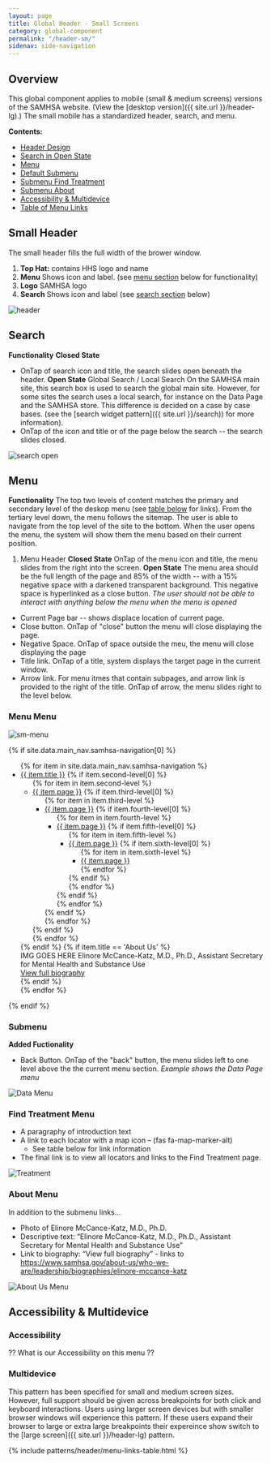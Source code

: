 ```yaml
---
layout: page
title: Global Header - Small Screens
category: global-component
permalink: "/header-sm/"
sidenav: side-navigation
---
```


## Overview
This global component applies to mobile (small & medium screens) versions of the SAMHSA website. (View the [desktop version]({{ site.url }}/header-lg).) The small mobile has a standardized header, search, and menu.

**Contents:**
- [Header Design](#head)
- [Search in Open State](#search)
- [Menu](#menu)
- [Default Submenu](#submenu)
- [Submenu Find Treatment](#location)
- [Submenu About](#about)
- [Accessibility & Multidevice](#access)
- [Table of Menu Links](#table)

<a name="head"></a>
## Small Header
The small header fills the full width of the brower window.
1. **Top Hat:** contains HHS logo and name
2. **Menu** Shows icon and label. (see [menu section](#menu) below for functionality)
3. **Logo** SAMHSA logo
4. **Search** Shows icon and label (see [search section](#search) below)

![header](../assets/img/header/sm/header.png)

<a name="search"></a>
## Search
**Functionality**
**Closed State**
- OnTap of search icon and title, the search slides open beneath the header.
**Open State**
Global Search / Local Search
   On the SAMHSA main site, this search box is used to search the global main site. However, for some sites the search uses a local search, for instance on the Data Page and the SAMHSA store. This difference is decided on a case by case bases. (see the [search widget pattern]({{ site.url }}/search)) for more information).
- OnTap of the icon and title or of the page below the search -- the search slides closed.

![search open](../assets/img/header/sm/search-open.png)

<a name="menu"></a>
## Menu
**Functionality**
The top two levels of content matches the primary and secondary level of the deskop menu (see [table below](#table) for links). From the tertiary level down, the menu follows the sitemap. The user is able to navigate from the top level of the site to the bottom. When the user opens the menu, the system will show them the menu based on their current position.

1. Menu Header
**Closed State**
OnTap of the menu icon and title, the menu slides from the right into the screen.
**Open State**
The menu area should be the full length of the page and 85% of the width -- with a 15% negative space with a darkened transparent background. This negative space is hyperlinked as a close button.
_The user should not be able to interact with anything below the menu when the menu is opened_
- Current Page bar -- shows displace location of current page.
- Close button. OnTap of "close" button the menu will close displaying the page.
- Negative Space. OnTap of space outside the meu, the menu will close displaying the page
- Title link. OnTap of a title, system displays the target page in the current window.
- Arrow link. For menu itmes that contain subpages, and arrow link is provided to the right of the title. OnTap of arrow, the menu slides right to the level below.

### Menu Menu
![sm-menu](../assets/img/header/sm/sm-menu.png)

<div class="mobile-mainmenu">
{% if site.data.main_nav.samhsa-navigation[0] %}
  <ul class="parentMenuItems">
  {% for item in site.data.main_nav.samhsa-navigation %}
    <li class="{% if item.title == 'About Us' %}about-us{% endif %}"><a href="{{ item.url }}">{{ item.title }}</a>
      {% if item.second-level[0] %}
        <ul class="second-level">
          {% for item in item.second-level %}
              <li><a href="{{ item.url }}">{{ item.page }}</a>
                {% if item.third-level[0] %}
                  <ul class="third-level">
                    {% for item in item.third-level %}
                      <li><a href="{{ item.url }}">{{ item.page }}</a>
                        {% if item.fourth-level[0] %}
                          <ul class="fourth-level">
                            {% for item in item.fourth-level %}
                              <li><a href="{{ item.url }}">{{ item.page }}</a>
                                {% if item.fifth-level[0] %}
                                  <ul class="fifth-level">
                                    {% for item in item.fifth-level %}
                                      <li><a href="{{ item.url }}">{{ item.page }}</a>
                                        {% if item.sixth-level[0] %}
                                          <ul class="sixth-level">
                                            {% for item in item.sixth-level %}
                                              <li><a href="{{ item.url }}">{{ item.page }}</a></li>
                                            {% endfor %}
                                          </ul>
                                        {% endif %}
                                      </li>
                                    {% endfor %}
                                  </ul>
                                {% endif %}
                              </li>
                            {% endfor %}
                          </ul>
                        {% endif %}
                      </li>
                    {% endfor %}
                  </ul>
                {% endif %}
              </li>
          {% endfor %}
        </ul>
      {% endif %}
      {% if item.title == 'About Us' %}
        <span class="about-leadership no-link">
          <div>
            <span>IMG GOES HERE
            </span>
            <span>Elinore McCance-Katz, M.D., Ph.D., Assistant Secretary for Mental Health and Substance Use</span>
            <div>
              <a href="https://www.samhsa.gov/about-us/who-we-are/leadership/biographies/elinore-mccance-katz" id="anch_634">View full biography</a>
            </div>
          </div>
        </span>
      {% endif %}
    </li> <!--End Parent Menu Item-->
    {% endfor %}
  </ul>
{% endif %}
</div> <!-- End Mobile Menu -->

<a name="submenu"></a>
### Submenu
**Added Fuctionality**
- Back Button. OnTap of the "back" button, the menu slides left to one level above the the current menu section.
_Example shows the Data Page menu_

![Data Menu](../assets/img/header/sm/data.png)

<a name="location"></a>
### Find Treatment Menu
- A paragraphy of introduction text
- A link to each locator with a map icon – (fas fa-map-marker-alt)
  - See table below for link information
- The final link is to view all locators and links to the Find Treatment page.

![Treatment](../assets/img/header/sm/treatment.png)

<a name="about"></a>
### About Menu
In addition to the submenu links…
- Photo of Elinore McCance-Katz, M.D., Ph.D.
- Descriptive text: “Elinore McCance-Katz, M.D., Ph.D., Assistant Secretary for Mental Health and Substance Use”
- Link to biography: “View full biography” - links to https://www.samhsa.gov/about-us/who-we-are/leadership/biographies/elinore-mccance-katz

![About Us Menu](../assets/img/header/sm/about.png)


<a name="access"></a>
<a name="accessibility"></a>
## Accessibility & Multidevice
### Accessibility
?? What is our Accessibility on this menu ??

### Multidevice
This pattern has been specified for small and medium screen sizes. However, full support should be given across breakpoints for both click and keyboard interactions. Users using larger screen devices but with smaller browser windows will experience this pattern. If these users expand their browser to large or extra large breakpoints their expereince show switch to the [large screen]({{ site.url }}/header-lg) pattern.

<a name="table"></a>

{% include patterns/header/menu-links-table.html %}
